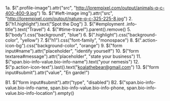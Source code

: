 1a. $(".profile-image").attr("src", "http://lorempixel.com/output/animals-q-c-400-400-9.jpg")
1b. $("#left-image img").attr("src", "http://lorempixel.com/output/nature-q-c-325-225-8.jpg")
2. $("h1.highlight").text("Spot the Dog")
3. $("#employment .info-title").text("Travel")
4. $("#time-travel").parent().remove()
5. $("body").css("background", "blue")
6. $(".highlight").css("background-color", "yellow")
7. $("h1").css("font-family", "monospace")
8. $(".action-icon-bg").css("background-color", "orange")
9. $("form input#name").attr("placeholder", "identify yourself")
10. $("form textarea#message").attr("placeholder", "state your business")
11. $("span.bio-info-value.bio-info-name").text("your nemesis")
12. $("p.action-icon-text").last().text("koalathebear@gmail.com")
13. $("form input#submit").attr("value", "En garde!")

B1. $("form input#submit").attr("type", "disabled")
B2. $("span.bio-info-value.bio-info-name, span.bio-info-value.bio-info-phone, span.bio-info-value.bio-info-location").empty()
